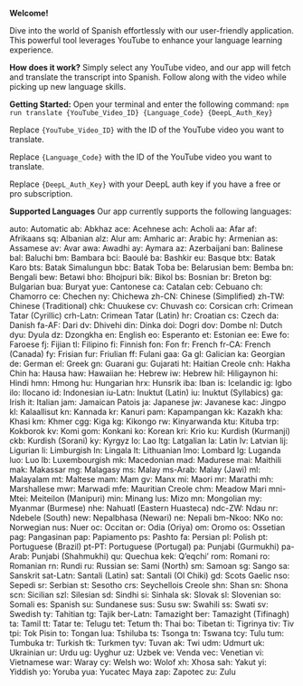 **Welcome!**

Dive into the world of Spanish effortlessly with our user-friendly application. This powerful tool leverages YouTube to enhance your language learning experience.

**How does it work?** Simply select any YouTube video, and our app will fetch and translate the transcript into Spanish. Follow along with the video while picking up new language skills.

**Getting Started:** Open your terminal and enter the following command:
`npm run translate {YouTube_Video_ID} {Language_Code} {DeepL_Auth_Key}`

Replace `{YouTube_Video_ID}` with the ID of the YouTube video you want to translate.

Replace `{Language_Code}` with the ID of the YouTube video you want to translate.

Replace `{DeepL_Auth_Key}` with your DeepL auth key if you have a free or pro subscription.

**Supported Languages**
Our app currently supports the following languages:

auto: Automatic
ab: Abkhaz
ace: Acehnese
ach: Acholi
aa: Afar
af: Afrikaans
sq: Albanian
alz: Alur
am: Amharic
ar: Arabic
hy: Armenian
as: Assamese
av: Avar
awa: Awadhi
ay: Aymara
az: Azerbaijani
ban: Balinese
bal: Baluchi
bm: Bambara
bci: Baoulé
ba: Bashkir
eu: Basque
btx: Batak Karo
bts: Batak Simalungun
bbc: Batak Toba
be: Belarusian
bem: Bemba
bn: Bengali
bew: Betawi
bho: Bhojpuri
bik: Bikol
bs: Bosnian
br: Breton
bg: Bulgarian
bua: Buryat
yue: Cantonese
ca: Catalan
ceb: Cebuano
ch: Chamorro
ce: Chechen
ny: Chichewa
zh-CN: Chinese (Simplified)
zh-TW: Chinese (Traditional)
chk: Chuukese
cv: Chuvash
co: Corsican
crh: Crimean Tatar (Cyrillic)
crh-Latn: Crimean Tatar (Latin)
hr: Croatian
cs: Czech
da: Danish
fa-AF: Dari
dv: Dhivehi
din: Dinka
doi: Dogri
dov: Dombe
nl: Dutch
dyu: Dyula
dz: Dzongkha
en: English
eo: Esperanto
et: Estonian
ee: Ewe
fo: Faroese
fj: Fijian
tl: Filipino
fi: Finnish
fon: Fon
fr: French
fr-CA: French (Canada)
fy: Frisian
fur: Friulian
ff: Fulani
gaa: Ga
gl: Galician
ka: Georgian
de: German
el: Greek
gn: Guarani
gu: Gujarati
ht: Haitian Creole
cnh: Hakha Chin
ha: Hausa
haw: Hawaiian
he: Hebrew
iw: Hebrew
hil: Hiligaynon
hi: Hindi
hmn: Hmong
hu: Hungarian
hrx: Hunsrik
iba: Iban
is: Icelandic
ig: Igbo
ilo: Ilocano
id: Indonesian
iu-Latn: Inuktut (Latin)
iu: Inuktut (Syllabics)
ga: Irish
it: Italian
jam: Jamaican Patois
ja: Japanese
jw: Javanese
kac: Jingpo
kl: Kalaallisut
kn: Kannada
kr: Kanuri
pam: Kapampangan
kk: Kazakh
kha: Khasi
km: Khmer
cgg: Kiga
kg: Kikongo
rw: Kinyarwanda
ktu: Kituba
trp: Kokborok
kv: Komi
gom: Konkani
ko: Korean
kri: Krio
ku: Kurdish (Kurmanji)
ckb: Kurdish (Sorani)
ky: Kyrgyz
lo: Lao
ltg: Latgalian
la: Latin
lv: Latvian
lij: Ligurian
li: Limburgish
ln: Lingala
lt: Lithuanian
lmo: Lombard
lg: Luganda
luo: Luo
lb: Luxembourgish
mk: Macedonian
mad: Madurese
mai: Maithili
mak: Makassar
mg: Malagasy
ms: Malay
ms-Arab: Malay (Jawi)
ml: Malayalam
mt: Maltese
mam: Mam
gv: Manx
mi: Maori
mr: Marathi
mh: Marshallese
mwr: Marwadi
mfe: Mauritian Creole
chm: Meadow Mari
mni-Mtei: Meiteilon (Manipuri)
min: Minang
lus: Mizo
mn: Mongolian
my: Myanmar (Burmese)
nhe: Nahuatl (Eastern Huasteca)
ndc-ZW: Ndau
nr: Ndebele (South)
new: Nepalbhasa (Newari)
ne: Nepali
bm-Nkoo: NKo
no: Norwegian
nus: Nuer
oc: Occitan
or: Odia (Oriya)
om: Oromo
os: Ossetian
pag: Pangasinan
pap: Papiamento
ps: Pashto
fa: Persian
pl: Polish
pt: Portuguese (Brazil)
pt-PT: Portuguese (Portugal)
pa: Punjabi (Gurmukhi)
pa-Arab: Punjabi (Shahmukhi)
qu: Quechua
kek: Qʼeqchiʼ
rom: Romani
ro: Romanian
rn: Rundi
ru: Russian
se: Sami (North)
sm: Samoan
sg: Sango
sa: Sanskrit
sat-Latn: Santali (Latin)
sat: Santali (Ol Chiki)
gd: Scots Gaelic
nso: Sepedi
sr: Serbian
st: Sesotho
crs: Seychellois Creole
shn: Shan
sn: Shona
scn: Sicilian
szl: Silesian
sd: Sindhi
si: Sinhala
sk: Slovak
sl: Slovenian
so: Somali
es: Spanish
su: Sundanese
sus: Susu
sw: Swahili
ss: Swati
sv: Swedish
ty: Tahitian
tg: Tajik
ber-Latn: Tamazight
ber: Tamazight (Tifinagh)
ta: Tamil
tt: Tatar
te: Telugu
tet: Tetum
th: Thai
bo: Tibetan
ti: Tigrinya
tiv: Tiv
tpi: Tok Pisin
to: Tongan
lua: Tshiluba
ts: Tsonga
tn: Tswana
tcy: Tulu
tum: Tumbuka
tr: Turkish
tk: Turkmen
tyv: Tuvan
ak: Twi
udm: Udmurt
uk: Ukrainian
ur: Urdu
ug: Uyghur
uz: Uzbek
ve: Venda
vec: Venetian
vi: Vietnamese
war: Waray
cy: Welsh
wo: Wolof
xh: Xhosa
sah: Yakut
yi: Yiddish
yo: Yoruba
yua: Yucatec Maya
zap: Zapotec
zu: Zulu
